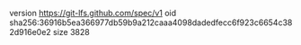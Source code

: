 version https://git-lfs.github.com/spec/v1
oid sha256:36916b5ea366977db59b9a212caaa4098dadedfecc6f923c6654c382d916e0e2
size 3828
